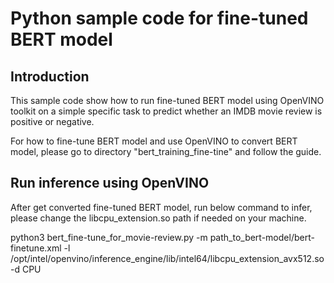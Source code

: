 # Python sample code for fine-tuned BERT model

## Introduction
This sample code show how to run fine-tuned BERT model using OpenVINO toolkit on a simple specific task to predict whether an IMDB movie review is positive or negative.

For how to fine-tune BERT model and use OpenVINO to convert BERT model, please go to directory "bert_training_fine-tine" and follow the guide.

## Run inference using OpenVINO
After get converted fine-tuned BERT model, run below command to infer, please change the libcpu_extension.so path if needed on your machine.

  python3 bert_fine-tune_for_movie-review.py -m path_to_bert-model/bert-finetune.xml -l /opt/intel/openvino/inference_engine/lib/intel64/libcpu_extension_avx512.so -d CPU
